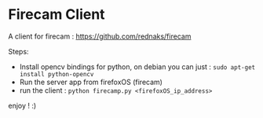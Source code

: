 Firecam Client
==============
A client for firecam : https://github.com/rednaks/firecam

Steps: 

* Install opencv bindings for python, on debian you can just : `sudo apt-get install python-opencv`
* Run the server app from firefoxOS (firecam)
* run the client : `python firecamp.py <firefoxOS_ip_address>` 

enjoy ! :)
